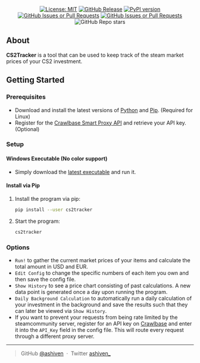 <div align="center">

[![License: MIT](https://img.shields.io/badge/License-MIT-yellow.svg)](https://opensource.org/licenses/MIT)
[![GitHub Release](https://img.shields.io/github/v/release/ashiven/cs2tracker)](https://github.com/ashiven/cs2tracker/releases)
[![PyPI version](https://badge.fury.io/py/cs2tracker.svg)](https://badge.fury.io/py/cs2tracker)
[![GitHub Issues or Pull Requests](https://img.shields.io/github/issues/ashiven/cs2tracker)](https://github.com/ashiven/cs2tracker/issues)
[![GitHub Issues or Pull Requests](https://img.shields.io/github/issues-pr/ashiven/cs2tracker)](https://github.com/ashiven/cs2tracker/pulls)
![GitHub Repo stars](https://img.shields.io/github/stars/ashiven/cs2tracker)

</div>

## About

**CS2Tracker** is a tool that can be used to keep track of the steam market prices of your CS2 investment.

## Getting Started

### Prerequisites

- Download and install the latest versions of [Python](https://www.python.org/downloads/) and [Pip](https://pypi.org/project/pip/). (Required for Linux)
- Register for the [Crawlbase Smart Proxy API](https://crawlbase.com/) and retrieve your API key. (Optional)

### Setup

#### Windows Executable (No color support)

- Simply download the [latest executable](https://github.com/ashiven/cs2tracker/dist) and run it.

#### Install via Pip

1. Install the program via pip:

   ```bash
   pip install --user cs2tracker
   ```

2. Start the program:
   ```bash
   cs2tracker
   ```

### Options

- `Run!` to gather the current market prices of your items and calculate the total amount in USD and EUR.
- `Edit Config` to change the specific numbers of each item you own and then save the config file.
- `Show History` to see a price chart consisting of past calculations. A new data point is generated once a day upon running the program.
- `Daily Background Calculation` to automatically run a daily calculation of your investment in the background and save the results such that they can later be viewed via `Show History`.
- If you want to prevent your requests from being rate limited by the steamcommunity server, register for an API key on [Crawlbase](crawlbase.com) and enter it into the `API_Key` field in the config file. This will route every request through a different proxy server.

---

> GitHub [@ashiven](https://github.com/Ashiven) &nbsp;&middot;&nbsp;
> Twitter [ashiven\_](https://twitter.com/ashiven_)
